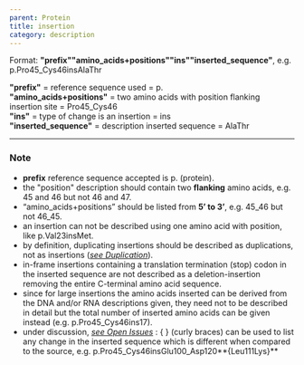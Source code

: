 ```yaml
---
parent: Protein
title: insertion
category: description
---
```


Format: **"prefix""amino\_acids+positions""ins""inserted\_sequence"**,  e.g. p.Pro45\_Cys46insAlaThr

**"prefix"**  =  reference sequence used  =  p.<br>
**"amino\_acids+positions"**  =  two amino acids with position flanking insertion site  =  Pro45\_Cys46<br>
**"ins"**  =  type of change is an insertion  =  ins<br> 
**"inserted_sequence"**  =  description inserted sequence  =  AlaThr

---

### Note

*	**prefix** reference sequence accepted is p. (protein).
*	the "position" description should contain two **flanking** amino acids, e.g. 45 and 46 but not 46 and 47.
*	“amino\_acids+positions” should be listed from **5’ to 3’**, e.g. 45\_46 but not 46\_45.
*	an insertion can not be described using one amino acid with position, like p.Val23insMet.
*	by definition, duplicating insertions should be described as duplications, not as insertions ([_see Duplication_](/recommendations/protein/variant/duplication/)).
*	in-frame insertions containing a translation termination (stop) codon in the inserted sequence are not described as a deletion-insertion removing the entire C-terminal amino acid sequence. 
*	since for large insertions the amino acids inserted can be derived from the DNA and/or RNA descriptions given, they need not to be described in detail but the total number of inserted amino acids can be given instead (e.g. p.Pro45\_Cys46ins17).
*	under discussion, [_see Open Issues_](/recommendations/open-issues/#imperfectcopy)
	:	{ } (curly braces) can be used to list any change in the inserted sequence which is different when compared to the source, e.g. p.Pro45\_Cys46insGlu100\_Asp120**{Leu111Lys}**
